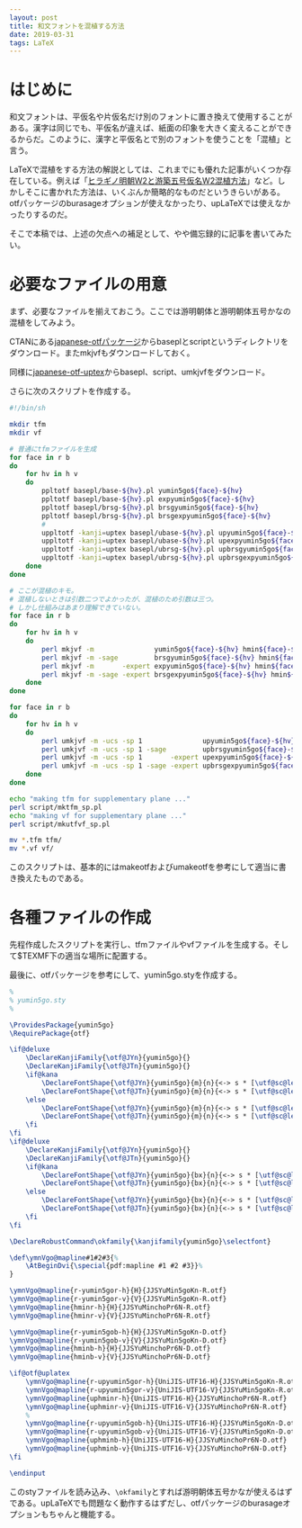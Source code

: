 ```yaml
---
layout: post
title: 和文フォントを混植する方法
date: 2019-03-31
tags: LaTeX
---
```


# はじめに
和文フォントは、平仮名や片仮名だけ別のフォントに置き換えて使用することがある。漢字は同じでも、平仮名が違えば、紙面の印象を大きく変えることができるからだ。このように、漢字と平仮名とで別のフォントを使うことを「混植」と言う。

LaTeXで混植をする方法の解説としては、これまでにも優れた記事がいくつか存在している。例えば「[ヒラギノ明朝W2と游築五号仮名W2混植方法](http://p-act.sakura.ne.jp/PARALLEL_ACT/LaTeX-Dojin/Hiragino-Yuchiku5go-konshoku.html)」など。しかしそこに書かれた方法は、いくぶんか簡略的なものだというきらいがある。otfパッケージのburasageオプションが使えなかったり、upLaTeXでは使えなかったりするのだ。

そこで本稿では、上述の欠点への補足として、やや備忘録的に記事を書いてみたい。


# 必要なファイルの用意
まず、必要なファイルを揃えておこう。ここでは游明朝体と游明朝体五号かなの混植をしてみよう。

CTANにある[japanese-otfパッケージ](https://ctan.org/tex-archive/language/japanese/japanese-otf)からbaseplとscriptというディレクトリをダウンロード。またmkjvfもダウンロードしておく。

同様に[japanese-otf-uptex](https://ctan.org/tex-archive/language/japanese/japanese-otf-uptex)からbasepl、script、umkjvfをダウンロード。

さらに次のスクリプトを作成する。

```bash
#!/bin/sh

mkdir tfm
mkdir vf

# 普通にtfmファイルを生成
for face in r b
do
    for hv in h v
    do
        ppltotf basepl/base-${hv}.pl yumin5go${face}-${hv}
        ppltotf basepl/base-${hv}.pl expyumin5go${face}-${hv}
        ppltotf basepl/brsg-${hv}.pl brsgyumin5go${face}-${hv}
        ppltotf basepl/brsg-${hv}.pl brsgexpyumin5go${face}-${hv}
        #
        uppltotf -kanji=uptex basepl/ubase-${hv}.pl upyumin5go${face}-${hv}
        uppltotf -kanji=uptex basepl/ubase-${hv}.pl upexpyumin5go${face}-${hv}
        uppltotf -kanji=uptex basepl/ubrsg-${hv}.pl upbrsgyumin5go${face}-${hv}
        uppltotf -kanji=uptex basepl/ubrsg-${hv}.pl upbrsgexpyumin5go${face}-${hv}
    done
done

# ここが混植のキモ。
# 混植しないときは引数二つでよかったが、混植のため引数は三つ。
# しかし仕組みはあまり理解できていない。
for face in r b
do
    for hv in h v
    do
        perl mkjvf -m               yumin5go${face}-${hv} hmin${face}-${hv} r-yumin5go${face}-${hv}
        perl mkjvf -m -sage         brsgyumin5go${face}-${hv} hmin${face}-${hv} r-yumin5go${face}-${hv}
        perl mkjvf -m       -expert expyumin5go${face}-${hv} hmin${face}-${hv} cidjmin${face}
        perl mkjvf -m -sage -expert brsgexpyumin5go${face}-${hv} hmin${face}-${hv} cidjmin${face}
    done
done

for face in r b
do
    for hv in h v
    do
        perl umkjvf -m -ucs -sp 1               upyumin5go${face}-${hv} uphmin${face}-${hv} r-upyumin5go${face}-${hv}
        perl umkjvf -m -ucs -sp 1 -sage         upbrsgyumin5go${face}-${hv} uphmin${face}-${hv} r-upyumin5go${face}-${hv}
        perl umkjvf -m -ucs -sp 1       -expert upexpyumin5go${face}-${hv} uphmin${face}-${hv} cidjmin${face}
        perl umkjvf -m -ucs -sp 1 -sage -expert upbrsgexpyumin5go${face}-${hv} uphmin${face}-${hv} cidjmin${face}
    done
done

echo "making tfm for supplementary plane ..."
perl script/mktfm_sp.pl
echo "making vf for supplementary plane ..."
perl script/mkutfvf_sp.pl

mv *.tfm tfm/
mv *.vf vf/
```

このスクリプトは、基本的にはmakeotfおよびumakeotfを参考にして適当に書き換えたものである。

# 各種ファイルの作成
先程作成したスクリプトを実行し、tfmファイルやvfファイルを生成する。そして$TEXMF下の適当な場所に配置する。

最後に、otfパッケージを参考にして、yumin5go.styを作成する。

```LaTeX
%
% yumin5go.sty
%

\ProvidesPackage{yumin5go}
\RequirePackage{otf}

\if@deluxe
    \DeclareKanjiFamily{\otf@JYn}{yumin5go}{}
    \DeclareKanjiFamily{\otf@JTn}{yumin5go}{}
    \if@kana
        \DeclareFontShape{\otf@JYn}{yumin5go}{m}{n}{<-> s * [\utf@sc@le] \otf@pfx@ \brsg@pfx@ yumin5gor\nlck@sfx@-h}{}
        \DeclareFontShape{\otf@JTn}{yumin5go}{m}{n}{<-> s * [\utf@sc@le] \otf@pfx@ \brsg@pfx@ yumin5gor\nlck@sfx@-v}{}
    \else
        \DeclareFontShape{\otf@JYn}{yumin5go}{m}{n}{<-> s * [\utf@sc@le] \otf@pfx@ \brsg@pfx@ yumin5gor\nlck@sfx@-h}{}
        \DeclareFontShape{\otf@JTn}{yumin5go}{m}{n}{<-> s * [\utf@sc@le] \otf@pfx@ \brsg@pfx@ yumin5gor\nlck@sfx@-v}{}
    \fi
\fi
\if@deluxe
    \DeclareKanjiFamily{\otf@JYn}{yumin5go}{}
    \DeclareKanjiFamily{\otf@JTn}{yumin5go}{}
    \if@kana
        \DeclareFontShape{\otf@JYn}{yumin5go}{bx}{n}{<-> s * [\utf@sc@le] \otf@pfx@ \brsg@pfx@ yumin5gob\nlck@sfx@-h}{}
        \DeclareFontShape{\otf@JTn}{yumin5go}{bx}{n}{<-> s * [\utf@sc@le] \otf@pfx@ \brsg@pfx@ yumin5gob\nlck@sfx@-v}{}
    \else
        \DeclareFontShape{\otf@JYn}{yumin5go}{bx}{n}{<-> s * [\utf@sc@le] \otf@pfx@ \brsg@pfx@ yumin5gob\nlck@sfx@-h}{}
        \DeclareFontShape{\otf@JTn}{yumin5go}{bx}{n}{<-> s * [\utf@sc@le] \otf@pfx@ \brsg@pfx@ yumin5gob\nlck@sfx@-v}{}
    \fi
\fi

\DeclareRobustCommand\okfamily{\kanjifamily{yumin5go}\selectfont}

\def\ymnVgo@mapline#1#2#3{%
    \AtBeginDvi{\special{pdf:mapline #1 #2 #3}}%
}

\ymnVgo@mapline{r-yumin5gor-h}{H}{JJSYuMin5goKn-R.otf}
\ymnVgo@mapline{r-yumin5gor-v}{V}{JJSYuMin5goKn-R.otf}
\ymnVgo@mapline{hminr-h}{H}{JJSYuMinchoPr6N-R.otf}
\ymnVgo@mapline{hminr-v}{V}{JJSYuMinchoPr6N-R.otf}

\ymnVgo@mapline{r-yumin5gob-h}{H}{JJSYuMin5goKn-D.otf}
\ymnVgo@mapline{r-yumin5gob-v}{V}{JJSYuMin5goKn-D.otf}
\ymnVgo@mapline{hminb-h}{H}{JJSYuMinchoPr6N-D.otf}
\ymnVgo@mapline{hminb-v}{V}{JJSYuMinchoPr6N-D.otf}

\if@otf@uplatex
    \ymnVgo@mapline{r-upyumin5gor-h}{UniJIS-UTF16-H}{JJSYuMin5goKn-R.otf}
    \ymnVgo@mapline{r-upyumin5gor-v}{UniJIS-UTF16-V}{JJSYuMin5goKn-R.otf}
    \ymnVgo@mapline{uphminr-h}{UniJIS-UTF16-H}{JJSYuMinchoPr6N-R.otf}
    \ymnVgo@mapline{uphminr-v}{UniJIS-UTF16-V}{JJSYuMinchoPr6N-R.otf}
    %
    \ymnVgo@mapline{r-upyumin5gob-h}{UniJIS-UTF16-H}{JJSYuMin5goKn-D.otf}
    \ymnVgo@mapline{r-upyumin5gob-v}{UniJIS-UTF16-V}{JJSYuMin5goKn-D.otf}
    \ymnVgo@mapline{uphminb-h}{UniJIS-UTF16-H}{JJSYuMinchoPr6N-D.otf}
    \ymnVgo@mapline{uphminb-v}{UniJIS-UTF16-V}{JJSYuMinchoPr6N-D.otf}
\fi

\endinput
```

このstyファイルを読み込み、`\okfamily`とすれば游明朝体五号かなが使えるはずである。upLaTeXでも問題なく動作するはずだし、otfパッケージのburasageオプションもちゃんと機能する。
